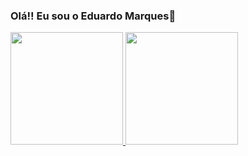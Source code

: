 ### Olá!! Eu sou o Eduardo Marques👋

<div>
  <a href = "https://github.com/eduhmarques">
  <img height="180em" src="https://github-readme-stats.vercel.app/api?username=athush&count_private=true&show_icons=true&theme=tokyonight"/>
  <img height="180em" src="https://github-readme-stats.vercel.app/api/top-langs/?username=athush&layout=compact&count_private=true&theme=tokyonight"/>
</div>

<!--
**EduHMarques/eduhmarques** is a ✨ _special_ ✨ repository because its `README.md` (this file) appears on your GitHub profile.

Here are some ideas to get you started:

- 🔭 I’m currently working on ...
- 🌱 I’m currently learning ...
- 👯 I’m looking to collaborate on ...
- 🤔 I’m looking for help with ...
- 💬 Ask me about ...
- 📫 How to reach me: ...
- 😄 Pronouns: ...
- ⚡ Fun fact: ...
-->
